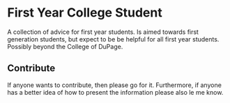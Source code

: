 # First Year College Student

A collection of advice for first year students. Is aimed towards first generation students, but expect to be be helpful for all first year students. Possibly beyond the College of DuPage.

## Contribute

If anyone wants to contribute, then please go for it. Furthermore, if anyone has a better idea of how to present the information please also le me know.
